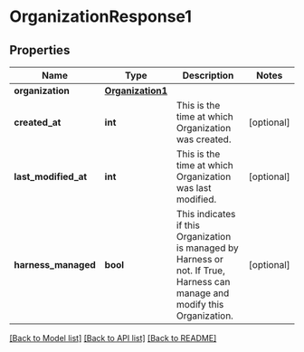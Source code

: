 # OrganizationResponse1

## Properties
Name | Type | Description | Notes
------------ | ------------- | ------------- | -------------
**organization** | [**Organization1**](Organization1.md) |  | 
**created_at** | **int** | This is the time at which Organization was created. | [optional] 
**last_modified_at** | **int** | This is the time at which Organization was last modified. | [optional] 
**harness_managed** | **bool** | This indicates if this Organization is managed by Harness or not. If True, Harness can manage and modify this Organization. | [optional] 

[[Back to Model list]](../README.md#documentation-for-models) [[Back to API list]](../README.md#documentation-for-api-endpoints) [[Back to README]](../README.md)

